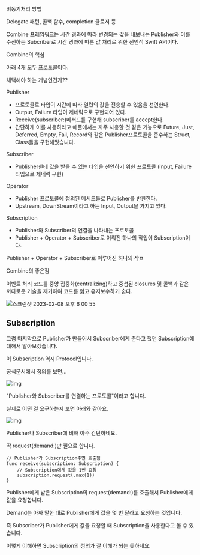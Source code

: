비동기처리 방법 

Delegate 패턴, 콜백 함수, completion 클로저 등 



Combine 프레임워크는 시간 경과에 따라 변경되는 값을 내보내는 Publisher와 이를 수신하는 Subcriber로 시간 경과에 따른 값 처리르 위한 선언적 Swift API이다.



Combine의 핵심

아래 4개 모두 프로토콜이다.

채택해야 하는 개념인건가??

Publisher 

- 프로토콜로 타입이 시간에 따라 일련의 값을 전송할 수 있음을 선언한다. 
- Output, Failure 타입이 제네릭으로 구현되어 있다.
- Receive(subscriber:)메서드를 구현해 subscriber를 accept한다. 
- 간단하게 이를 사용하라고 애플에서는 자주 사용할 것 같은 기능으로 Future, Just, Deferred, Empty, Fail, Record와 같은 Publisher프로토콜을 준수하는 Struct, Class들을 구현해뒀습니다.

Subscriber

- Publisher한테 값을 받을 수 있는 타입을 선언하기 위한 프로토콜 (Input, Failure 타입으로 제네릭 구현)

Operator 

- Publisher 프로토콜에 정의된 메서드들로 Publisher를 반환한다.
- Upstream, DownStream이라고 하는 Input, Output을 가지고 있다.



Subscription 

- Publisher와 Subscriber의 연결을 나타내는 프로토콜
- Publisher + Operator + Subscriber로 이뤄진 하나의 작업이 Subscription이다.

Publisher + Operator + Subscriber로 이루어진 하나의 작ㅍ



Combine의 좋은점

이벤트 처리 코드를 중앙 집중화(centralizing)하고 중첩된 closures 및 콜백과 같은 까다로운 기술을 제거하여 코드를 읽고 유지보수하기 숩다.

![스크린샷 2023-02-08 오후 6 00 55](https://user-images.githubusercontent.com/88870642/217483440-a7510f50-ed9e-479f-a77a-d6dd31f82677.png)



## Subscription

그럼 마지막으로 Publisher가 만들어서 Subscriber에게 준다고 했던 Subscription에 대해서 알아보겠습니다.

이 Subscription 역시 Protocol입니다.

공식문서에서 정의를 보면...



![img](https://blog.kakaocdn.net/dn/P5c6P/btrpeJ2paHs/fUIJ8wRvcY32NkkJgPHIJ1/img.png)



"Publisher와 Subscriber를 연결하는 프로토콜"이라고 합니다.

실제로 어떤 걸 요구하는지 보면 아래와 같아요.



![img](https://blog.kakaocdn.net/dn/cjz793/btrpmhpgTRb/rNa3J3PtKuZB2pAfyo2c4k/img.png)



Publisher나 Subscriber에 비해 아주 간단하네요.

딱 request(demand:)만 필요로 합니다.



```
// Publisher가 Subscription주면 호출됨
func receive(subscription: Subscription) {
    // Subscription에게 값을 1번 요청
    subscription.request(.max(1))
}
```



Publisher에게 받은 Subscription의 request(demand:)를 호출해서 Publisher에게 값을 요청합니다.

Demand는 아까 말한 대로 Publisher에게 값을 몇 번 달라고 요청하는 것입니다.

즉 Subscriber가 Publisher에게 값을 요청할 때 Subscription을 사용한다고 볼 수 있습니다.

이렇게 이해하면 Subscription의 정의가 잘 이해가 되는 듯하네요.
